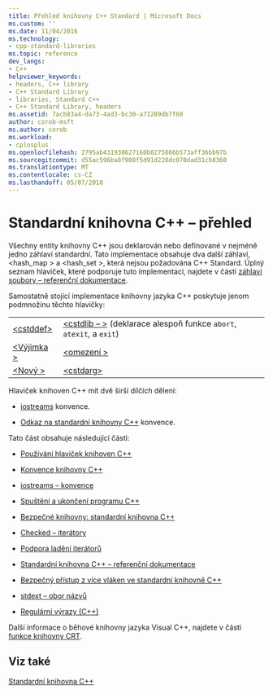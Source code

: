 ```yaml
---
title: Přehled knihovny C++ Standard | Microsoft Docs
ms.custom: ''
ms.date: 11/04/2016
ms.technology:
- cpp-standard-libraries
ms.topic: reference
dev_langs:
- C++
helpviewer_keywords:
- headers, C++ library
- C++ Standard Library
- libraries, Standard C++
- C++ Standard Library, headers
ms.assetid: 7acb83a4-da73-4ad3-bc30-a71289db7f60
author: corob-msft
ms.author: corob
ms.workload:
- cplusplus
ms.openlocfilehash: 2795ab431930627160b0275866b573aff36bb97b
ms.sourcegitcommit: d55ac596ba8f908f5d91d228dc070dad31cb8360
ms.translationtype: MT
ms.contentlocale: cs-CZ
ms.lasthandoff: 05/07/2018
---
```

# <a name="c-standard-library-overview"></a>Standardní knihovna C++ – přehled

Všechny entity knihovny C++ jsou deklarován nebo definované v nejméně jedno záhlaví standardní. Tato implementace obsahuje dva další záhlaví, \<hash_map > a \<hash_set >, která nejsou požadována C++ Standard. Úplný seznam hlaviček, které podporuje tuto implementaci, najdete v části [záhlaví soubory – referenční dokumentace](../standard-library/cpp-standard-library-header-files.md).

Samostatně stojící implementace knihovny jazyka C++ poskytuje jenom podmnožinu těchto hlavičky:

|||
|-|-|
|[\<cstddef>](../standard-library/cstddef.md)|[\<cstdlib – >](../standard-library/cstdlib.md) (deklarace alespoň funkce `abort`, `atexit`, a `exit`)|
|[\<Výjimka >](../standard-library/exception.md)|[\<omezení >](../standard-library/limits.md)|
|[\<Nový >](../standard-library/new.md)|[\<cstdarg>](../standard-library/cstdarg.md)|

Hlaviček knihoven C++ mít dvě širší dílčích dělení:

- [iostreams](../standard-library/iostreams-conventions.md) konvence.

- [Odkaz na standardní knihovny C++](../standard-library/cpp-standard-library-reference.md) konvence.

Tato část obsahuje následující části:

- [Používání hlaviček knihoven C++](../standard-library/using-cpp-library-headers.md)

- [Konvence knihovny C++](../standard-library/cpp-library-conventions.md)

- [iostreams – konvence](../standard-library/iostreams-conventions.md)

- [Spuštění a ukončení programu C++](../standard-library/cpp-program-startup-and-termination.md)

- [Bezpečné knihovny: standardní knihovna C++](../standard-library/safe-libraries-cpp-standard-library.md)

- [Checked – iterátory](../standard-library/checked-iterators.md)

- [Podpora ladění iterátorů](../standard-library/debug-iterator-support.md)

- [Standardní knihovna C++ – referenční dokumentace](../standard-library/cpp-standard-library-reference.md)

- [Bezpečný přístup z více vláken ve standardní knihovně C++](../standard-library/thread-safety-in-the-cpp-standard-library.md)

- [stdext – obor názvů](../standard-library/stdext-namespace.md)

- [Regulární výrazy (C++)](../standard-library/regular-expressions-cpp.md)

Další informace o běhové knihovny jazyka Visual C++, najdete v části [funkce knihovny CRT](../c-runtime-library/crt-library-features.md).

## <a name="see-also"></a>Viz také

[Standardní knihovna C++](../standard-library/cpp-standard-library-reference.md)<br/>
